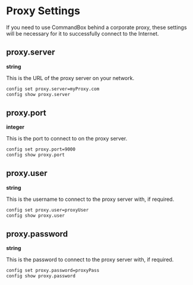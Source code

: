 # Proxy Settings

If you need to use CommandBox behind a corporate proxy, these settings will be necessary for it to successfully connect to the Internet.

## proxy.server

**string**

This is the URL of the proxy server on your network.

```bash
config set proxy.server=myProxy.com
config show proxy.server
```

## proxy.port

**integer**

This is the port to connect to on the proxy server.

```bash
config set proxy.port=9000
config show proxy.port
```

## proxy.user

**string**

This is the username to connect to the proxy server with, if required.

```bash
config set proxy.user=proxyUser
config show proxy.user
```

## proxy.password

**string**

This is the password to connect to the proxy server with, if required.

```bash
config set proxy.password=proxyPass
config show proxy.password
```
